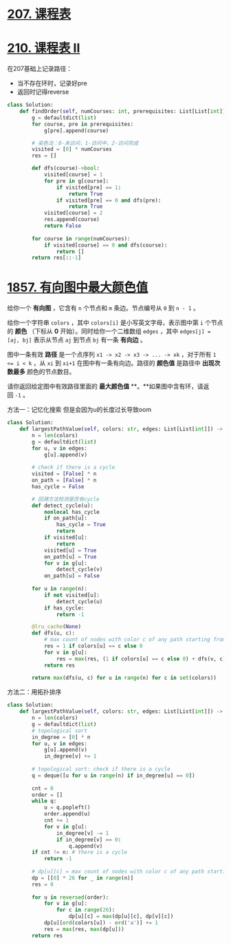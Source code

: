 # [207. 课程表](https://leetcode.cn/problems/course-schedule/)

# [210. 课程表 II](https://leetcode.cn/problems/course-schedule-ii/)
在207基础上记录路径：
- 当不存在环时，记录好pre
- 返回时记得reverse
```python fold
class Solution:
    def findOrder(self, numCourses: int, prerequisites: List[List[int]]) -> List[int]:
        g = defaultdict(list)
        for course, pre in prerequisites:
            g[pre].append(course)

        # 染色法：0-未访问，1-访问中，2-访问完成
        visited = [0] * numCourses
        res = []

        def dfs(course)->bool:
            visited[course] = 1
            for pre in g[course]:
                if visited[pre] == 1:
                    return True
                if visited[pre] == 0 and dfs(pre):
                    return True
            visited[course] = 2
            res.append(course)
            return False
        
        for course in range(numCourses):
            if visited[course] == 0 and dfs(course):
                return []
        return res[::-1]
```

# [1857. 有向图中最大颜色值](https://leetcode.cn/problems/largest-color-value-in-a-directed-graph/)
给你一个 **有向图** ，它含有 `n` 个节点和 `m` 条边。节点编号从 `0` 到 `n - 1` 。

给你一个字符串 `colors` ，其中 `colors[i]` 是小写英文字母，表示图中第 `i` 个节点的 **颜色** （下标从 **0** 开始）。同时给你一个二维数组 `edges` ，其中 `edges[j] = [aj, bj]` 表示从节点 `aj` 到节点 `bj` 有一条 **有向边** 。

图中一条有效 **路径** 是一个点序列 `x1 -> x2 -> x3 -> ... -> xk` ，对于所有 `1 <= i < k` ，从 `xi` 到 `xi+1` 在图中有一条有向边。路径的 **颜色值** 是路径中 **出现次数最多** 颜色的节点数目。

请你返回给定图中有效路径里面的 **最大颜色值** **。**如果图中含有环，请返回 `-1` 。

方法一：记忆化搜索
但是会因为u的长度过长导致oom
```python
class Solution:
    def largestPathValue(self, colors: str, edges: List[List[int]]) -> int:
        n = len(colors)
        g = defaultdict(list)
        for u, v in edges:
            g[u].append(v)
        
        # check if there is a cycle
        visited = [False] * n
        on_path = [False] * n
        has_cycle = False

		# 回溯方法检测是否有cycle
        def detect_cycle(u):
            nonlocal has_cycle
            if on_path[u]:
                has_cycle = True
                return
            if visited[u]:
                return
            visited[u] = True
            on_path[u] = True
            for v in g[u]:
                detect_cycle(v)
            on_path[u] = False
        
        for u in range(n):
            if not visited[u]:
                detect_cycle(u)
            if has_cycle:
                return -1

        @lru_cache(None)
        def dfs(u, c):
            # max count of nodes with color c of any path starting from u
            res = 1 if colors[u] == c else 0
            for v in g[u]:
                res = max(res, (1 if colors[u] == c else 0) + dfs(v, c))
            return res
        
        return max(dfs(u, c) for u in range(n) for c in set(colors))
```

方法二：用拓扑排序
```python
class Solution:
    def largestPathValue(self, colors: str, edges: List[List[int]]) -> int:
        n = len(colors)
        g = defaultdict(list)
        # topological sort
        in_degree = [0] * n
        for u, v in edges:
            g[u].append(v)
            in_degree[v] += 1
        
        # topological sort: check if there is a cycle
        q = deque([u for u in range(n) if in_degree[u] == 0])
        
        cnt = 0
        order = []
        while q:
            u = q.popleft()
            order.append(u)
            cnt += 1
            for v in g[u]:
                in_degree[v] -= 1
                if in_degree[v] == 0:
                    q.append(v)
        if cnt != n: # there is a cycle
            return -1
        
        # dp[u][c] = max count of nodes with color c of any path starting from u
        dp = [[0] * 26 for _ in range(n)]
        res = 0
        
        for u in reversed(order):
            for v in g[u]:
                for c in range(26):
                    dp[u][c] = max(dp[u][c], dp[v][c])
            dp[u][ord(colors[u]) - ord('a')] += 1
            res = max(res, max(dp[u]))
        return res
```